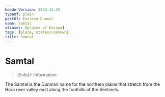 ```yaml
---
headerVersion: 2023.11.25
typeOf: plain
partOf: Eastern Dunmar
name: Samtal
aliases: [plains of Karawa]
tags: [place, status/unknown]
title: Samtal
---
```

# Samtal
>[!info]+ Information
> 
>> 


The Samtal is the Dunmari name for the northern plains that stretch from the Hara river valley east along the foothills of the Sentinels. 